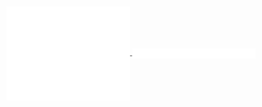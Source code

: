 <a href="https://github.com/dynamicheart">
  <img align="center" width="49%" src="./metrics.plugin.main.svg" />
</a>
<a href="https://github.com/dynamicheart">
  <img align="center" width="49%" src="./metrics.plugin.lines.history.svg" />
</a>